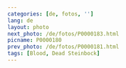 ```yaml
---
categories: [de, fotos, '']
lang: de
layout: photo
next_photo: /de/fotos/P0000183.html
picname: P0000180
prev_photo: /de/fotos/P0000181.html
tags: [Blood, Dead Steinbock]
---
```

